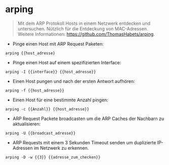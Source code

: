 # arping

> Mit dem ARP Protokoll Hosts in einem Netzwerk entdecken und untersuchen.
> Nützlich für die Entdeckung von MAC-Adressen.
> Weitere Informationen: <https://github.com/ThomasHabets/arping>.

- Pinge einen Host mit ARP Request Paketen:

`arping {{host_adresse}`

- Pinge einen Host auf einem spezifizierten Interface:

`arping -I {{interface}} {{host_adresse}}`

- Einen Host pungen und nach der ersten Antwort aufhören:

`arping -f {{host_adresse}}`

- Einen Host für eine bestimmte Anzahl pingen:

`arping -c {{Anzahl}} {{host_adresse}}`

- ARP Request Packete broadcasten um die ARP Caches der Nachbarn zu aktualisieren:

`arping -U {{broadcast_adresse}}`

- ARP Requests mit einem 3 Sekunden Timeout senden um duplizierte IP-Adressen im Netzwerk zu erkennen.

`arping -D -w {{3}} {{adresse_zum_checken}}`
